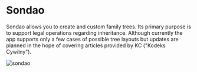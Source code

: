 # Sondao

Sondao allows you to create and custom family trees. Its primary purpose is to support legal operations regarding inheritance. 
Although currently the app supports only a few cases of possible tree layouts but updates are planned in the hope of covering articles provided by KC ("Kodeks Cywilny").

![sondao](https://user-images.githubusercontent.com/45673406/175116662-00c578d9-7923-4b41-a1e1-0c4b1f670eda.png)
